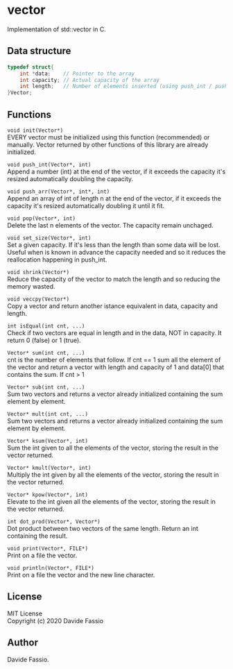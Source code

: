 # vector
Implementation of std::vector in C.

## Data structure
``` C
typedef struct{
    int *data;    // Pointer to the array
    int capacity; // Actual capacity of the array
    int length;   // Number of elements inserted (using push_int / push_arr)
}Vector;
```

## Functions
```void init(Vector*)``` \
EVERY vector must be initialized using this function (recommended) or manually.
Vector returned by other functions of this library are already initialized.

```void push_int(Vector*, int)``` \
Append a number (int) at the end of the vector, if it exceeds the capacity it's resized automatically doubling the capacity. 

```void push_arr(Vector*, int*, int)``` \
Append an array of int of length n at the end of the vector, if it exceeds the capacity it's resized automatically doubling it until it fit. 

```void pop(Vector*, int)``` \
Delete the last n elements of the vector. The capacity remain unchaged.

```void set_size(Vector*, int)``` \
Set a given capacity. If it's less than the length than some data will be lost. Useful when is known in advance the capacity needed and so it reduces the reallocation happening in push_int.

```void shrink(Vector*)``` \
Reduce the capacity of the vector to match the length and so reducing the memory wasted.

```void veccpy(Vector*)``` \
Copy a vector and return another istance equivalent in data, capacity and length.

```int isEqual(int cnt, ...)``` \
Check if two vectors are equal in length and in the data, NOT in capacity. It return 0 (false) or 1 (true).

```Vector* sum(int cnt, ...)``` \
cnt is the number of elements that follow.
If cnt == 1 sum all the element of the vector and return a vector with length and capacity of 1 and data[0] that contains the sum.
If cnt > 1 

```Vector* sub(int cnt, ...)``` \
Sum two vectors and returns a vector already initialized containing the sum element by element.

```Vector* mult(int cnt, ...)``` \
Sum two vectors and returns a vector already initialized containing the sum element by element.

```Vector* ksum(Vector*, int)``` \
Sum the int given to all the elements of the vector, storing the result in the vector returned.

```Vector* kmult(Vector*, int)``` \
Multiply the int given by all the elements of the vector, storing the result in the vector returned.

```Vector* kpow(Vector*, int)``` \
Elevate to the int given all the elements of the vector, storing the result in the vector returned.

```int dot_prod(Vector*, Vector*)``` \
Dot product between two vectors of the same length. Return an int containing the result.

```void print(Vector*, FILE*)``` \
Print on a file the vector.

```void println(Vector*, FILE*)``` \
Print on a file the vector and the new line character.

## License
MIT License \
Copyright (c) 2020 Davide Fassio

## Author
Davide Fassio.
